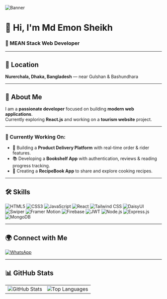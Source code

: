 ![Banner](https://i.ibb.co/q3z5JRjP/Gemini-Generated-Image-hwxwlghwxwlghwxw-2.png)

# 👋 Hi, I'm **Md Emon Sheikh**

### 🚀 MEAN Stack Web Developer

---

## 📍 Location  
**Nurerchala, Dhaka, Bangladesh** — near Gulshan & Bashundhara

---

## 🧍 About Me  
I am a **passionate developer** focused on building **modern web applications**.  
Currently exploring **React.js** and working on a **tourism website** project.

---

### 🔄 Currently Working On:  
- 🚀 Building a **Product Delivery Platform** with real-time order & rider features.  
- 📚 Developing a **Bookshelf App** with authentication, reviews & reading progress tracking.  
- 🍳 Creating a **RecipeBook App** to share and explore cooking recipes.

---

## 🛠️ Skills

<p>
  <img src="https://img.shields.io/badge/HTML5-E34F26?style=flat&logo=html5&logoColor=white" alt="HTML5" />
  <img src="https://img.shields.io/badge/CSS3-1572B6?style=flat&logo=css3&logoColor=white" alt="CSS3" />
  <img src="https://img.shields.io/badge/JavaScript-F7DF1E?style=flat&logo=javascript&logoColor=black" alt="JavaScript" />
  <img src="https://img.shields.io/badge/React-20232A?style=flat&logo=react&logoColor=61DAFB" alt="React" />
  <img src="https://img.shields.io/badge/Tailwind_CSS-06B6D4?style=flat&logo=tailwindcss&logoColor=white" alt="Tailwind CSS" />
  <img src="https://img.shields.io/badge/DaisyUI-3178C6?style=flat&logo=daisyui&logoColor=white" alt="DaisyUI" />
  <img src="https://img.shields.io/badge/Swiper-6332F6?style=flat&logo=swiper&logoColor=white" alt="Swiper" />
  <img src="https://img.shields.io/badge/Framer_Motion-EFEFEF?style=flat&logo=framer&logoColor=black" alt="Framer Motion" />
  <img src="https://img.shields.io/badge/Firebase-FFCA28?style=flat&logo=firebase&logoColor=black" alt="Firebase" />
  <img src="https://img.shields.io/badge/JWT-000000?style=flat&logo=jsonwebtokens&logoColor=white" alt="JWT" />
  <img src="https://img.shields.io/badge/Node.js-339933?style=flat&logo=nodedotjs&logoColor=white" alt="Node.js" />
  <img src="https://img.shields.io/badge/Express.js-000000?style=flat&logo=express&logoColor=white" alt="Express.js" />
  <img src="https://img.shields.io/badge/MongoDB-4EA94B?style=flat&logo=mongodb&logoColor=white" alt="MongoDB" />
</p>

---

## 🌍 Connect with Me  
[![WhatsApp](https://img.shields.io/badge/WhatsApp-25D366?logo=whatsapp&logoColor=white)](https://wa.me/01915367729)

---

## 📊 GitHub Stats  

<table>
  <tr>
    <td><img src="https://github-readme-stats.vercel.app/api?username=K-emon22&show_icons=true&theme=radical" alt="GitHub Stats" /></td>
    <td><img src="https://github-readme-stats.vercel.app/api/top-langs/?username=K-emon22&layout=compact" alt="Top Languages" /></td>
  </tr>
</table>
